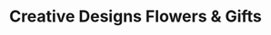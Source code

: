 ---
title: "Creative Designs Flowers & Gifts"
url: /mount-airy/creative-designs-flowers-und-gifts/
shop: Andenken
---
